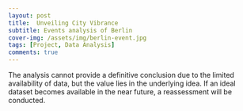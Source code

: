 ```yaml
---
layout: post
title:  Unveiling City Vibrance
subtitle: Events analysis of Berlin
cover-img: /assets/img/berlin-event.jpg
tags: [Project, Data Analysis]
comments: true
---
```



The analysis cannot provide a definitive conclusion due to the limited availability of data, but the value lies in the underlying idea. If an ideal dataset becomes available in the near future, a reassessment will be conducted.